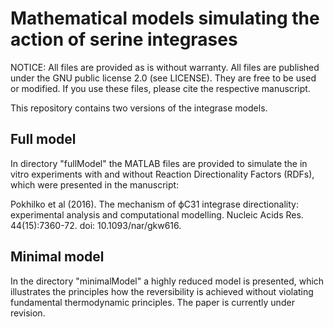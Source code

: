 # Mathematical models simulating the action of serine integrases

NOTICE: All files are provided as is without warranty. All files are published under the GNU public license 2.0 (see LICENSE). They are free to be used or modified. If you use these files, please cite the respective manuscript.

This repository contains two versions of the integrase models.

## Full model

In directory "fullModel" the MATLAB files are provided to simulate the in vitro experiments with and without Reaction Directionality Factors (RDFs), which
were presented in the manuscript:

Pokhilko et al (2016). 
The mechanism of ϕC31 integrase directionality: experimental analysis and computational modelling.
Nucleic Acids Res. 44(15):7360-72. doi: 10.1093/nar/gkw616. 

## Minimal model

In the directory "minimalModel" a highly reduced model is presented, which illustrates the principles how the reversibility is achieved without violating fundamental thermodynamic principles.
The paper is currently under revision.

